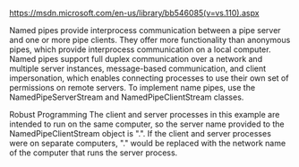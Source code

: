 https://msdn.microsoft.com/en-us/library/bb546085(v=vs.110).aspx

Named pipes provide interprocess communication between a pipe server and one or more pipe clients.
They offer more functionality than anonymous pipes, 
which provide interprocess communication on a local computer. 
Named pipes support full duplex communication over a network and multiple server instances, 
message-based communication, and client impersonation, 
which enables connecting processes to use their own set of permissions on remote servers.
To implement name pipes, use the NamedPipeServerStream and NamedPipeClientStream classes.




Robust Programming
The client and server processes in this example are intended to run on the same computer, 
so the server name provided to the NamedPipeClientStream object is ".". 
If the client and server processes were on separate computers, 
"." would be replaced with the network name of the computer that runs the server process.